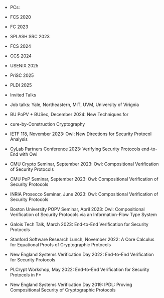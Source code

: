 - PCs:
- FCS 2020
- FC 2023
- SPLASH SRC 2023
- FCS 2024
- CCS 2024
- USENIX 2025
- PriSC 2025
- PLDI 2025


- Invited Talks
- Job talks: Yale, Northeastern, MIT, UVM, University of Virignia
-  BU PoPV + BUSec, December 2024: New Techniques for
-  cure-by-Construction Cryptography
-  IETF 118, November 2023: Owl: New Directions for Security Protocol Analysis
-  CyLab Partners Conference 2023: Verifying Security Protocols end-to-End with Owl
-  CMU Crypto Seminar, September 2023: Owl: Compositional Verification of Security Protocols
-  CMU PoP Seminar, September 2023: Owl: Compositional Verification of Security Protocols 
-  INRIA Prosecco Seminar, June 2023: Owl: Compositional Verification of Security Protocols
-  Boston University POPV Seminar, April 2023: Owl: Compositional Verification of Security Protocols via an Information-Flow Type System
-  Galois Tech Talk, March 2023: End-to-End Verification for Security Protocols
-  Stanford Software Research Lunch, November 2022: A Core Calculus for Equational Proofs of Cryptographic Protocols
-  New England Systems Verification Day 2022: End-to-End Verification for Security Protocols
-  PLCrypt Workshop, May 2022: End-to-End Verification for Security Protocols in F*
-  New England Systems Verification Day 2019: IPDL: Proving Compositional Security of Cryptographic Protocols

